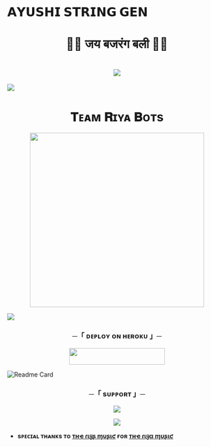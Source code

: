 # 𝗔𝗬𝗨𝗦𝗛𝗜 𝗦𝗧𝗥𝗜𝗡𝗚 𝗚𝗘𝗡
<h1 align="center"
 
### 🚩🚩 जय बजरंग बली 🚩🚩
<h1 align="center"
  
<img src="https://user-images.githubusercontent.com/73097560/115834477-dbab4500-a447-11eb-908a-139a6edaec5c.gif">
<img src="https://readme-typing-svg.herokuapp.com?color=FF0085&width=620&lines=🍁+🚩+𝗣𝗢𝗪𝗘𝗥𝗘𝗗+𝗕𝗬+𝗛𝗨𝗡𝗧𝗘𝗥+𝗫𝗗+🚩+🍁"></b></h3>
<img src="https://user-images.githubusercontent.com/73097560/115834477-dbab4500-a447-11eb-908a-139a6edaec5c.gif">
<h1 align="center"><b>𝐓ᴇᴀᴍ 𝐑ɪʏᴀ 𝐁ᴏᴛs</b></h1>
<p align="center"><a href="https://ll_HUNTER_lll"><img src="https://files.catbox.moe/yvwrge.jpg" width="400"></a></p>
<img src="https://user-images.githubusercontent.com/73097560/115834477-dbab4500-a447-11eb-908a-139a6edaec5c.gif">


<h3 align="center">
    ─「 ᴅᴇᴩʟᴏʏ ᴏɴ ʜᴇʀᴏᴋᴜ 」─
</h3>

<p align="center"><a href="https://dashboard.heroku.com/new?template=https://github.com/mdhakeeb498/AYUSHI_STRING"> <img src="https://img.shields.io/badge/Deploy%20On%20Heroku-green?style=for-the-badge&logo=heroku" width="220" height="38.45"/></a></p>


![Readme Card](https://github-readme-stats.vercel.app/api/pin/?username=mdhakeeb498&repo=AYUSHI_STRING&theme=flag-india)



<h3 align="center">
    ─「 sᴜᴩᴩᴏʀᴛ 」─
</h3>

<p align="center">
<a href="https://t.me/KSD_BOT_NETWORK"><img src="https://img.shields.io/badge/-Support%20Group-blue.svg?style=for-the-badge&logo=Telegram"></a>
</p>

<p align="center">
<a href="https://t.me/team_riya_support"><img src="https://img.shields.io/badge/-Support%20Channel-blue.svg?style=for-the-badge&logo=Telegram"></a>
</p>


- <b> sᴩᴇᴄɪᴀʟ ᴛʜᴀɴᴋs ᴛᴏ [тнҽ ɾιყʂ ɱυʂιƈ](https://github.com/TEAMRIYA) ғᴏʀ [тнҽ ɾιყα ɱυʂιƈ](https://github.com/TEAMRIYA) </b>
